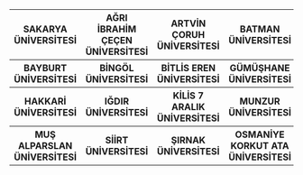 <table class="unv">
  <tr>
    <th>SAKARYA ÜNİVERSİTESİ</th>
    <th>AĞRI İBRAHİM ÇEÇEN ÜNİVERSİTESİ</th>
    <th>ARTVİN ÇORUH ÜNİVERSİTESİ</th>
    <th>BATMAN ÜNİVERSİTESİ</th>
  </tr>
  <tr>
    <th>BAYBURT ÜNİVERSİTESİ</th>
    <th>BİNGÖL ÜNİVERSİTESİ</th>
    <th>BİTLİS EREN ÜNİVERSİTESİ</th>
    <th>GÜMÜŞHANE ÜNİVERSİTESİ</th>
  </tr>
  <tr>
    <th>HAKKARİ ÜNİVERSİTESİ</th>
    <th>IĞDIR ÜNİVERSİTESİ</th>
    <th>KİLİS 7 ARALIK ÜNİVERSİTESİ</th>
    <th>MUNZUR ÜNİVERSİTESİ</th>
  </tr>
  <tr>
    <th>MUŞ ALPARSLAN ÜNİVERSİTESİ</th>
    <th>SİİRT ÜNİVERSİTESİ</th>
    <th>ŞIRNAK ÜNİVERSİTESİ</th>
    <th>OSMANİYE KORKUT ATA ÜNİVERSİTESİ</th>
  </tr>
</table>
